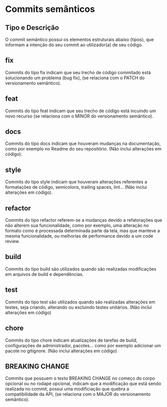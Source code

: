 # **Commits semânticos**

## Tipo e Descrição
O commit semântico possui os elementos estruturais abaixo (tipos), que informam a intenção do seu commit ao utilizador(a) de seu código.

## fix
Commits do tipo fix indicam que seu trecho de código commitado está solucionando um problema (bug fix), (se relaciona com o PATCH do versionamento semântico).

## feat
Commits do tipo feat indicam que seu trecho de código está incuindo um novo recurso (se relaciona com o MINOR do versionamento semântico).

## docs
Commits do tipo docs indicam que houveram mudanças na documentação, como por exemplo no Readme do seu repositório. (Não inclui alterações em código).

## style
Commits do tipo style indicam que houveram alterações referentes a formatações de código, semicolons, trailing spaces, lint... (Não inclui alterações em código).

## refactor
Commits do tipo refactor referem-se a mudanças devido a refatorações que não alterem sua funcionalidade, como por exemplo, uma alteração no formato como é processada determinada parte da tela, mas que manteve a mesma funcionalidade, ou melhorias de performance devido a um code review.

## build
Commits do tipo build são utilizados quando são realizadas modificações em arquivos de build e dependências.

## test
Commits do tipo test são utilizados quando são realizadas alterações em testes, seja criando, alterando ou excluindo testes unitários. (Não inclui alterações em código)

## chore
Commits do tipo chore indicam atualizações de tarefas de build, configurações de administrador, pacotes... como por exemplo adicionar um pacote no gitignore. (Não inclui alterações em código)

## BREAKING CHANGE
Commits que possuem o texto BREAKING CHANGE no começo do corpo opcional ou no rodapé opcional, indicam que a modificação que está sendo realizada no commit, possui uma modificiação que quebra a compatibilidade da API, (se relaciona com o MAJOR do versionamento semântico).
